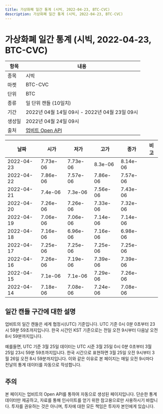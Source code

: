 ```yaml
---
title: 가상화폐 일간 통계 (시빅, 2022-04-23, BTC-CVC)
description: 가상화폐 일간 통계 (시빅, 2022-04-23, BTC-CVC)
---
```



가상화폐 일간 통계 (시빅, 2022-04-23, BTC-CVC)
===

|항목|내용|
|--|--|
|종목|시빅|
|마켓|BTC-CVC|
|단위|BTC|
|종류|일 단위 캔들 (10일치)|
|기간|2022년 04월 14일 09시 - 2022년 04월 23일 09시|
|생성일|2022년 04월 24일 09시|
|출처|[업비트 Open API](https://docs.upbit.com)|


|날짜|시가|저가|고가|종가|비고|
|--|--|--|--|--|--|
|2022-04-23|7.73e-06|7.73e-06|8.3e-06|8.14e-06|    |
|2022-04-22|7.86e-06|7.57e-06|7.86e-06|7.57e-06|    |
|2022-04-21|7.4e-06|7.3e-06|7.56e-06|7.43e-06|    |
|2022-04-20|7.26e-06|7.26e-06|7.33e-06|7.32e-06|    |
|2022-04-19|7.06e-06|7.06e-06|7.14e-06|7.14e-06|    |
|2022-04-18|7.16e-06|6.96e-06|7.16e-06|6.98e-06|    |
|2022-04-17|7.25e-06|7.25e-06|7.25e-06|7.25e-06|    |
|2022-04-16|7.26e-06|7.19e-06|7.39e-06|7.39e-06|    |
|2022-04-15|7.1e-06|7.1e-06|7.29e-06|7.26e-06|    |
|2022-04-14|7.18e-06|7.08e-06|7.24e-06|7.08e-06|    |


일간 캔들 구간에 대한 설명
---


업비트의 일간 캔들은 세계 협정시(UTC) 기준입니다. 
UTC 기준 0시 0분 0초부터 23시 59분 59초까지입니다. 
한국 시간인 KST 기준으로는 전일 오전 9시부터 다음날 오전 8시 59분까지입니다. 


예를들면, UTC 기준 3월 25일 데이터는 UTC 시준 3월 25일 0시 0분 0초부터 3월 25일 23시 59분 59초까지입니다. 
한국 시간으로 표현하면 3월 25일 오전 9시부터 3월 26일 오전 8시 59분까지입니다. 
이와 같은 이유로 본 페이지는 매일 오전 9시마다 전날의 통계 데이터를 자동으로 작성합니다. 


주의
---


본 페이지는 업비트의 Open API를 통하여 자동으로 생성된 페이지입니다. 
단순한 통계 데이터만 제공하고, 자료를 통해 인사이트를 얻기 위한 참고용으로만 사용하시기 바랍니다. 
투자를 권유하는 것은 아니며, 투자에 대한 모든 책임은 투자자 본인에게 있습니다. 

